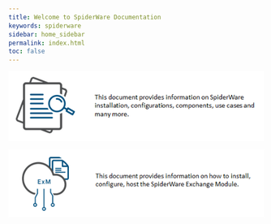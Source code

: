 ```yaml
---
title: Welcome to SpiderWare Documentation
keywords: spiderware
sidebar: home_sidebar
permalink: index.html
toc: false
---
```


<a href="userguide_overview.html"><img src="images/home/userguidehome.png"></a>

<a href="exmguide_overview.html"><img src="images/home/exmhome.png"></a>

